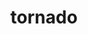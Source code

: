 ---
layout: travel&places
title: tornado
emoji: tornado
permalink: 🌪.html
image: assets/img/3moji/tornado.png
---